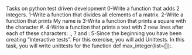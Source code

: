 Tasks on python test driven development
0-Write a function that adds 2 integers.
1-Write a function that divides all elements of a matrix.
2-Write a function that prints My name is <first name> <last name>
3-Write a function that prints a square with the character #.
4-Write a function that prints a text with 2 new lines after each of these characters: ., ? and :
5-Since the beginning you have been creating “Interactive tests”. For this exercise, you will add Unittests.
In this task, you will write unittests for the function def max_integer(list=[]):.

